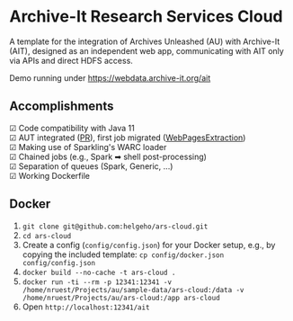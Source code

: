 # Archive-It Research Services Cloud

A template for the integration of Archives Unleashed (AU) with Archive-It (AIT), designed as an independent web app, communicating with AIT only via APIs and direct HDFS access.

Demo running under https://webdata.archive-it.org/ait

## Accomplishments

☑ Code compatibility with Java 11  
☑ AUT integrated ([PR](https://github.com/archivesunleashed/aut/pull/510)), first job migrated ([WebPagesExtraction](src/main/scala/org/archive/webservices/ars/processing/jobs/FileCountAndSize.scala))   
☑ Making use of Sparkling's WARC loader   
☑ Chained jobs (e.g., Spark ➡ shell post-processing)    
☑ Separation of queues (Spark, Generic, ...)  
☑ Working Dockerfile

## Docker

1. `git clone git@github.com:helgeho/ars-cloud.git`
2. `cd ars-cloud`
3. Create a config (`config/config.json`) for your Docker setup, e.g., by copying the included template: `cp config/docker.json config/config.json`
4. `docker build --no-cache -t ars-cloud .`
5. `docker run -ti --rm -p 12341:12341 -v /home/nruest/Projects/au/sample-data/ars-cloud:/data -v /home/nruest/Projects/au/ars-cloud:/app ars-cloud`
6. Open `http://localhost:12341/ait`